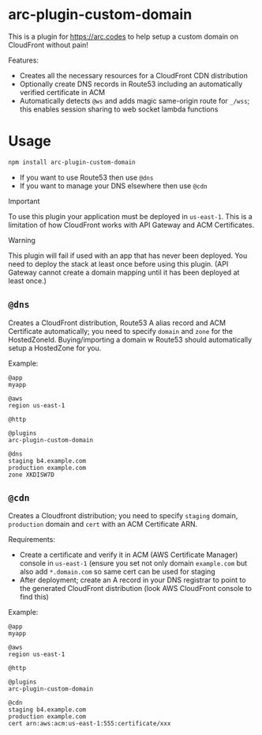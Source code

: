 # arc-plugin-custom-domain

This is a plugin for https://arc.codes to help setup a custom domain on CloudFront without pain!

Features:

- Creates all the necessary resources for a CloudFront CDN distribution
- Optionally create DNS records in Route53 including an automatically verified certificate in ACM
- Automatically detects `@ws` and adds magic same-origin route for `_/wss`; this enables session sharing to web socket lambda functions

# Usage

```bash
npm install arc-plugin-custom-domain
```

- If you want to use Route53 then use `@dns`
- If you want to manage your DNS elsewhere then use `@cdn`

> [!IMPORTANT]
> To use this plugin your application must be deployed in `us-east-1`. This is a limitation of how CloudFront works with API Gateway and ACM Certificates.

> [!WARNING]
> This plugin will fail if used with an app that has never been deployed. You need to deploy the stack at least once before using this plugin. (API Gateway cannot create a domain mapping until it has been deployed at least once.)

## `@dns`

Creates a CloudFront distribution, Route53 A alias record and ACM Certificate automatically; you need to specify `domain` and `zone` for the HostedZoneId. Buying/importing a domain w Route53 should automatically setup a HostedZone for you.

Example:

```
@app
myapp

@aws
region us-east-1

@http

@plugins
arc-plugin-custom-domain

@dns
staging b4.example.com
production example.com
zone XKDISW7D
```

## `@cdn`

Creates a Cloudfront distribution; you need to specify `staging` domain, `production` domain and `cert` with an ACM Certificate ARN.

Requirements:

- Create a certificate and verify it in ACM (AWS Certificate Manager) console in `us-east-1` (ensure you set not only domain `example.com` but also add `*.domain.com` so same cert can be used for staging
- After deployment; create an A record in your DNS registrar to point to the generated CloudFront distribution (look AWS CloudFront console to find this)

Example:

```
@app
myapp

@aws
region us-east-1

@http

@plugins
arc-plugin-custom-domain

@cdn
staging b4.example.com
production example.com
cert arn:aws:acm:us-east-1:555:certificate/xxx
```
